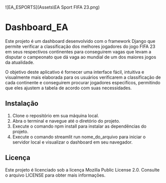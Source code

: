 ![EA_ESPORTS](Assets\EA Sport FIFA 23.png)

# Dashboard_EA

Este projeto é um dashboard desenvolvido com o framework Django que permite verificar a classificação dos melhores jogadores do jogo FIFA 23 em seus respectivos continentes para conseguirem vagas que levam a disputar o campeonato que dá vaga ao mundial de um dos maiores jogos da atualidade.

O objetivo deste aplicativo é fornecer uma interface fácil, intuitiva e visualmente mais elaborada para os usuários verificarem a classificação de cada continente e conseguirem procurar jogadores especifícos, permitindo que eles ajustem a tabela de acordo com suas necessidades.

## Instalação

1. Clone o repositório em sua máquina local.
2. Abra o terminal e navegue até o diretório do projeto.
3. Execute o comando npm install para instalar as dependências do projeto.
4. Execute o comando streamlit run nome_do_arquivo para iniciar o servidor local e visualizar o dashboard em seu navegador.

## Licença

Este projeto é licenciado sob a licença Mozilla Public License 2.0. Consulte o arquivo LICENSE para obter mais informações.